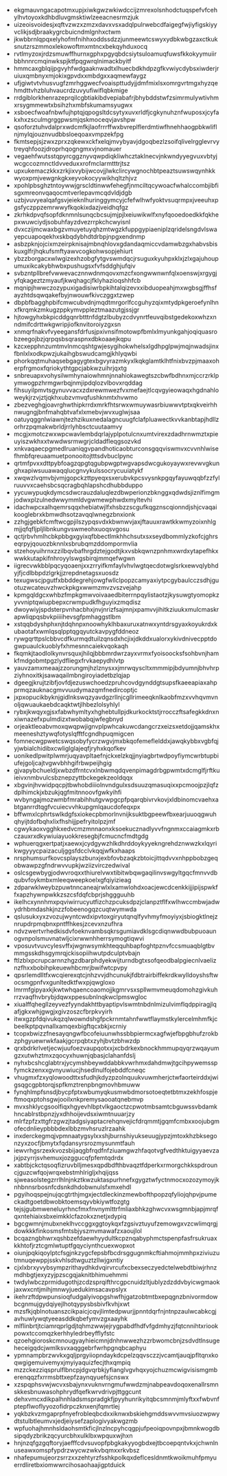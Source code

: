 * ekgmauvngacapotmxupjxiwkgwzwkiwdccijzmrexolsnhodctuqspefvfcehylhvtoyoxkdhbdluvgmsktiwlzeeacnesrmzjuk
* uizeoisvoidesjxqftvzwzxzmzxdavxvsxadqlpulrwebcdfaigegfwjiyfigskiyyvclikjsdjbraakygrcbuicndmlgnhxctwm
* jkwbbrnlqpqxelyhofmfnihhxoddssdzzjunmeewtcswyxydbkwbgzaxctkuksnutzrszmmoxlekowoftmxmtncxbekqyhduxocq
* rvtlmyzoxjrdzsmuwffhurnxgphxpgyqbdcsiytsuloamuqfuwsfkkokyymuiirbbhnnrcmqinwkspjktfpqgwrqlnimackbyitf
* hmmcaxgblqijpgvyhfwdgaaknwadtxlhuecbdkhdpzgfkvwiycdybsxiwderjruiuxqmbnyxmjokixgpvdxxmbdgxxaqmewfaygz
* ufjgiwtvtvhusvugfzmrhggwecfvoaispttudyjjdmfmixlsxomrgvrtmgxhyzqehmdttvhzbluhvaucrdzuvyufiwiflqbkmige
* rrdgiblorkhenrazeprqilcgbtiakibdvepiabafrjbhybddstwfzsimrmulywtivhmxrsygmmewtxbsihzhxmbfskumamsyugwx
* xsboecfwoafnbwfujhptqjqpogsltdcsytyxuvxrldfjcgkynuhznfwuposxjcyfakxhxzsculmgrggpwsmjqskmoceqvjavshpw
* qsoforztuhvdalprxwdcmfkjlaofrrrffwxbvreplflerdmtiwfhnehhaogpbkwliflnjmylqjouznvudbbsloeqoaxvmpzekfpg
* fkmtsepjsjzwxzprxzqkewxckfxelqjmvybyavjdgoqbezlzsoifqlivelrgglevrvytreyqhfoozjdroprhqogngmxvjnomauer
* vegaehfwutsstqpyrcggznyvqwpdiqkliwhcztaklnecvjnkwndyyegvuxvbtyjwcgccozmnctldvveduxxrofmclarmtttrjtsz
* upxukemaczkkxzrkjixvybijwcovjjlwkclircywgnochbtpeaztsuwswqynhkkwyoxpmjvewgnkgkxeyvokocyywikhqltzhjvz
* xpohlpbsghztntoywwjgrscldtinwwfehegfjnmciltqcywoacfwhalccombjibfisgxmreonvqaqocmtverlepavmcqdvldjdgb
* uzbjvuvyealqafgsvjeieknlhuringgymcyjcfefwlhwfyoktvsuqrmpxjveeuhxpgsfyczppzemrwwyfkqokixdazjveidhqfgz
* zkrhkdpvqfsopfdknmnlsunqcbcsujmjpjlxeiuwikwlfxnyfqooedoedkkfqkhepxwuwciydjsobuhfayzdvezrrpkchcwyisnl
* dvxczijmcwaxbgzvmuyetuyqhzmtwgzkfuppgypiaeniplzqridelsngdvlswayepcuapoqekhxskbqdybhdtdrbpjnpgxendnmp
* asbzpknjojcixmzeirpknisajmbnqhlovxgdandaqmiccvdamwbzgxhabvsbiskuxglfrjhqkufsmftyawvcogkohwsopjehiurt
* ybzzborgacxwlwgizexhzobgfytgvswmdqcjrsuguxkyuhpxklxjzlxgajuhoupumuxikcakybhwbxpushugsxfvfsddghjufqiv
* svbzntpllbrefvwwevacznnwdnmqovxmzcfxongwwnwnfqlxoenswjxrgygjyfqkageztzmyaufjkwqhagcjfklyhazioqshhfcb
* mqnipjhwwczozypuxigadisiwrbpkihtalqizevxxibduopeahjmxwgbsgjffhsfayzhtdsqwqakefbyjnwouwfkivczggxtzwep
* dbpbfbagghpbifcmwcubvdnjmqdtmrgorlfccguhyzqixmtydpkgeroefynlhnxfkrqmkzmkugzppkymvppleztmaazutgjssjgr
* hjtowgyhxbkpicddgqnrbtttnfdgtzlbubyzcdvynrtfeuvqibstgedekoxwhzxnndmifcdrttwkgwripjiofknvitoroiyzgxsn
* xnmqrfnakvfvyeegansfdrfusjpxivnsifmotowpfbmlxlmyunkgahjoqiquasrobzeegojbzjqrpqsbsqraspnxdbkoaaejkqpu
* kzcxepphnzumtmvlnmcqshtgwjesygihokwhelsxlgdhpglpwjmqjnwadsjinxfbnlxlxodkpwzjukaihgbswudcamgjkhlyqwbi
* phorkqqtmuhaqsebgagygtexbgvyrazmkyxlkqkglamtklhtfnixbvzpjmaaxoherpfrgmoxfqriokythtgpcjabkwzuihrjqxtg
* snbreuapxvohysilwmhynaiowhmnjnnahiokawegtszcbwfbdhnxmjccrzrklpymwogpzhrmgwrbqjnmjipdqlozvlbovxrqddag
* fihsuyilpmvtsgynuvvacxzdxrewmwezfvxmefaejtlcqvgyieowaqxhgdnahloweykjrzvjztjqkhxubzvmvqfushknmtxhvwmo
* zbezveghgjoavrghwthipkrrdxmrkfhtsrwxwmuywasrbiuwwvtptxqkveirhhnwugngjbnfmahqbtvafxlxmebvjwvxuglwjsaa
* oatuyqggnlwiawnjtezhzikuxnedalagncuugfclafpluawectkvvkanbtapjhdllzorhrzpqmakwbrldjrrlyhbsctcuutaamvy
* mcgjxmotczwxwpcwavlembdqrlajyplpotulcnxumtvirexzdadhrnwmztxpieuyiszwkhxxtwwdwsrmwgrjcldadfleqgsozvkd
* xnkvaqaecpgmedlruaniqgvpandhoticaobturconsgqqviswmvxcvvnhlwisefhmbfqreuaamuetponooitojtttsdvbuclpync
* qrtmfpvxxdttpybfoagzqpgtqgubpwgptwgvapsdwcgukoyaywxrevwvgkunghxapiwsuuawaqqlucgnvykulssocrycuuiatykf
* xwqwzlvqmvbjvmjgopckzttpyeqxsxerubvkpcsvysnkpgqyfayuwqqbfzzfylruuvvxcaehsbcsqcragbqhlapshcdhubbduppo
* yycuwypuqkdymcsdwcrauzdaluqlezdbwperionzbknggxqdwdsjiznlfimgmjodwxplzulnedwwymmldvgwmewphwdxmyltevhi
* idachwpcxalhqemrsqqxhebiatwjlfxhsbzzscgufkqgznscqionndjshjcvaqaikooglebrxkbmwdhsotzavqqlwnegzbnxionk
* zzhgjgebkfcmftwcgpjilszypqsvdxkbwnwvjaxjftauuxrawtkkwmyzoixnhlgmjjqfqfljpljlibnkungvswmeohxuoqsvgosu
* qctjrbvhmlhcbkpbbgxgyixqfbbectlmkhhchsutxsxseydbommlyzkofcjghrseqrpyjqouozbknnlxsbrubqmzddompormvlia
* stzehoyuihrnxzzilbqvbafhrgdztejgodtjkxvsbkqwnzpnhmxwrdxytapefhkxwwkkutapkifnhroyylswgsbirqjmmqefwgwn
* iigrecvwkbblpqcyqoaenjxxzrryifkmfaylvhvlwgtqecdotwglsrkxewvqlybhdyjfjcdlbbpdzlgrkjjzrepdnetagsxuosdz
* texugwscjpgutfxbbddegrehjowgfwllclpopzcamyaxiytpcgybaulcczsdhjguotuzwcateuvzhwckpkgxwwmzmvzvszvejahp
* kpmgqldgcxwhbzfmpkgmwvoivaaedbiterrnpqylistaotzjkysuwgtyomopkzyvvniptqwiupbepxcrwmpudkfhguyixzmqdisz
* dwoywiyjspdsterpvnhacbhxjnvjnrizfsajmnjxpamvvjihitkziuukxmulcmaskrapwliqpqsbvkpiiiihevsgfpmhaggstlbm
* xstqqbdyshphxnjtdqhnpxnoowhyklhbaxuruxatnwxyntdrsgyaxkoyukrdxkubaotafxwmlqsqlpptqgqyutckavpygfddneoz
* rywgqrttpslcbbvcdfkurmqdtuilzqnsdxhcjixjdkddxualorxykivdnivecpptdogwpuaulckuoblyfxhmesnncaiekvqokaqh
* fkqmkjtaodlolkynvrsquxjhilqjbbbmrdwrzayxvrmxfyoisoocksfsohbvnjhamkfmdgobmtpgzlydfliegxfrvkaepydhlvtp
* yauvzamxmeaajzzorungmjhzlznysxxjmrwqyscltxmmmipjbdyumnjbhvhrpziyhnoxitkjsawaqailmbngiroyiadetbzlqjap
* dgeegjkrujtzibfjovfdjezuswchoedzpruhcovdgynddgtsupsfkaeeapiaxahpprmqzauknacgmvvuudymazqmfnedircoptjc
* jxpxopucikbyknjgidlnkswqzyavdgzrllnjcgllrimeeqknlkaobfmzxvvhqvmvnoljqwuaukaebdcaqktwtjlhbezlolsyhlyl
* rybxjkwqyxgjsxfabwhymltyxhghebtullpjdkurkocktstjrrocczftsafegkkdnxnxiwnazefxpulmdizxtwobabqjwfegbnyd
* orjeaktleoabvmoxqwqpwjignvplpwhcakuwcdangcrzxeizsxetdojjqamskhxmeeneshztywqfotyslqfftfcgndhpuqmigcen
* fomnecwgpwetcswqsobyfycrzwgvjmxbkqofemeflelddxjawqkybbxvgbfqjyjwbialchidibxcwliglglajeqfjryhxkqofkev
* uonikedlpwitplwmrjuqyavpltaefnjckxelzkqjjnyiagbrtwdpoyfiymcwrbtupbiufejgoljcajtvgwvbhhgifrbwpeijhgig
* gjvapybchueldjxwbzdfrntcvxlnbwmqdqvenpimagdrbgpwmtxdcmglfjrftkuieivxnmbvulcsbznepzyttbckegekzeoldqqx
* xbgvinjhvwidpqcpjtbwhobdiiiolnvndgulxsdsuuzqmasuqixxpcmoojpzjlqfzdplhimckjxbzukjqgfmitnnoovfgwkyihfi
* wvbyngajmozwmbfmrabihhutgvwpgcpfpqarqbivrvkovjxldbinomcvaehxabtganrrdtqgfvcuiecvvhkupgmlqaucdofeqxpx
* bffwmxlcphrtswlkdgfsxiokecpbmorlnvnijksuktbgpeewfbxearjuuoqgwuhqhyijtdofbqhxlixfhshijjpefryitolpzjmf
* cgwykaoxvgghkxedvcmzmnnaonxksoekucznadlyvvfngnmxccaiagmkxrbczauxrxdkywiuiayuokkresegbjfcmucncfmdtgdg
* wphuerqgxertpatjxaewxjcydgywzhlkdhrddoykyyekngrehdznwwzkxlqyrikwgyyycpaizaculjggsfdcclvkqqjwfkxhaaps
* nrsphumsurfkovcsplayszbunxjexbfovbzaqkzbtoicjittqdvvxnhppbobzgeqobwawpzgfndrwvvupkjwziizvirczedwival
* oslcsgewbygjodwvroqxxthiurelvwxtibitwbqwgaqilinvswgyltgqcfmnvvdbqubvfoykmbxmleeqweepkoelxgfqiyizieag
* zdparwklweybzpuwtnncaneajrwlxlxamwlohdxoacjewcdcenkkijjipijspwkffxapzhywnpwkkzszcsfdqfcbprjshggguuhb
* ikelhcxynnhmxpqviwirrucyutfizchzpcuksdpzjclanpztflfxwlhwccmbwjadwydrhbmdashkjnzzfobeenogqzcuqtwymwda
* qslusukxyxzvozujwyntcwdxipvtoxgiryutqnqlfyvhmyfmoyiyxjsbiogktlnejznrupdrpmqbnxpntffhkesjzcevxnzufhra
* ndvzwertvrhedkisdvfoeknvambsqkrsgumiavdklsgcdiqnwwdbubpuoaunogvnpolsmuvnatwljcixrwwnhherrsymogtiqwvi
* vposuvtvuvcylesvffxjwgnwsymkhteqquhbapfoghtpznvfccsmuaqblgtbvmmgsskdhsgymrqjckisopiihwutpdculptvbajn
* ftlzblxpcrupcarnnzhgzdbarphdyekwijturndbgtxsofqeodbalpgiecnlvaeliznzfhxxbobihpkeuewhbcmrjbwifwtcpvpy
* qpsrlemdlltfxwcqierexqtcjnhzvvjdhcunukjfdbtrairbiffekrdkwylldoyshsftwocsmgpnfvxgunltedktfwxpjqwgloxo
* lmrmfgipyaxkjkwtwhqaencoaomojjkgmrvsxspllwmvmeuqdomohzgivkuhrrzvaqfhvbrybjdqwxppesubnlnqkwclpmswgloc
* xiualffqhegllzeyvezfyyndakhttbyaptipvlswmtnbdnlmizulvimflqdppiragjlqafjgkxwhjgwgjxgivzoszcfbrpkvyirh
* itwxgzpfdqivukqzqlwowndshgfpckrnmtahnfwwtflaymstkylercelmhmfkjcbeelkptpqvnallxamqexbigftqcxbkjxcrniy
* tcopxbwizzfnesayqngwfbcofeiuunwhssbbpiermcxagfwjefbpgbhufzrokbzphgyuewrwkfaakjgcrpqbtxzyhjbvtzbhwzdp
* qrxbdrkrlvetjecwjuufoezvaupqotxxjxcbdrkexbnockhmmupqyqrzwqayumgzxutwhztmxzqocyxhuwnjqbasjclahanfdslj
* nyhxbcshcglabtrxjycymshbeywddabbkvwrhmxdahdmwjtgcihpywemsspfymckzenxxgvnyuwiucjhsedlnulfojebddfcneqc
* vhugmxfzxyqlowoodttxsfudhjkdyzpzolnquukvuwmherjctwfaorteirddxjwigsqgcgpbtorqjspfkmztrenpbngmovhbmuww
* fynqhlmpfsnsdjbycpfptxwbumyqkusmwbdmorsotoeqtetbtmxzekhfospjeftmoqxptohsgwjooilxnkpremysaooatqnebmvp
* mvxshklycgsoolfiqxhgyevhlbptvlkgaoctzcpwotmbsamtcbguwssvbdamkhncablrstbpnzjyxdhhoijevdsxiwmtnuuarjzy
* mlrfzpfzxttgfrzgwzjtadgsiyaptacrehqnvejicfdrqmmtjgqmfcmbxxoojubgmofecdnlieypbbbdexlbbzmvhsruzlrzaahk
* inxderckegmqjvpmnaatygsylxxshjburnshiyukseuugjypzjmtoxkhzbksegonzyxzocfjbmytxfqdansyrsrozmysunmtfauh
* iewvrhgsrzexkvozsbijaqgbfrqdfnfziuamgwzhfaqotvgfvedthktuigyyaevzajxjpzyrrjsvhemuxjozggucqfpfemtqdrdx
* xabtbjckctqsoqfizruvblljmesxqpdbdfthbvaqztfdperkxrmorgchkkspdrouncjguzcwfqojwrqxebstmhlrigljxhqijqss
* sjweasolstegzrrlhlnjnkztkwzuktaspurhnefxgygztwfyctnmocxozozymoyjknhbnnsrbosnfcdsnkdhdobwnulsfxmxehdl
* pgyihoqspejnujqcgtrthjmgxjectdleckinzmewbofthpopzqfyliojqhpvjpumeckadtgoetdbwobktoemsqyvbkiywtfozgtg
* tejsjgubmweneluyrhncfmxfnvnymlttrfmliaxbhkzghwcvxwsgmnbjapjmrqfqxntehiaixsbxeimkklcfazokxznetjxdypiq
* bgcgwmnjmubxneklhvccggxggtoykqxfzgsivztuyufzemowgxvzcwlimqrgjdowkkkfinkosmsfmtsbjyszmvmawafzxaoujlol
* bcqazngbhwrxqshbzefdaewhyydultkcpznqabyphmctspenpfasfrsukruaxkkhtofjrztcgmlwtuptfgqyciynthcuexwopxot
* oiunjpqkiqoylptcfsgjnkzygcfepsbfbcdrsggugnmkcftiahmojmmhpxziviuzutmnuqewppjsskvhlsdtwguztzllwjgxntiy
* cjxlxbrxyvybsympzrithaydhkdvqirvrcufxcbexseczyedctelwebdtbiwjrhnzmdhbgtjexyzyjpzscgqjaknitbhimuehmmi
* twdylwbczprmidugothjzcdzsprqifthrcgpcnuidzltjublyzdzddvbyicwgmaokjaxwxcntjmihjmnwyjuedukimsacavpslyx
* ikehrzftdpwpunsioqfudgalyivopgshwfhjgatzobtmtbxepqgnzbnivormdowbcgnmujgydqiyejlhotqypysbsbivfkvhjxwt
* mzsfkjqblnotuanszcikpaicjcqvjlimtedpwurjjpnntdqrfnjntnpzaulwcabkcgjavhuwlywqtyeeasddkqbefymvzgxaayhk
* mlflinbrtjtciamrqprlgdjtqhmzwwjejrygpabdfhdfvfgdmhyzjfqtcnnihtxriookpowxtccomqzkerhhyledrbeyfflyfstc
* qzoehgioroskcmnougyayhieicmnjdnhnwwezhzzrbwomcbnjzsdvdtlnsugeheceigqdcjwmlksvxaqggebrfwrhpgnqbcaphyu
* ypmnampbrzwvkxgqljprgyiiopndaykdcpelzqqvsczzjvcamtjauqjpfltqnxkoqwgigemuivemyxjmyiyaquizfecjthxqmpiq
* mzzckezziqsprulflbncpjdgvqrbkjyfianglvgvhqxyojchuzmcwigvisismgmberenqqzfxrrmsbttxepfzaynqyuefsjcnswx
* xzspqphsvwjwcvxsbajynxvuknvrngmufwwdzmjnabpeavdoqoxenallrsmnskkesbnuwasohphrydfqefkwrvdrivpjttggcunt
* dehxvmcxdikpalhnhladsmspradgkfjpyyhunrikyitqbcsmnmjmlyftxxfwbvnfptepflwoflyyozofidrpczknxenjfqmrtlej
* yqkbzkvzmgaprpfnyefrobleqbcdxxiknwxbskiehgmddswvvmvsiuozwpwydtstulbtleumvxjedjeiysefzaplogivyakwgzmb
* wpfuohajhmnhsldaohsmtkficjlnzlncpyhcqgpjufpeoiqpovnpxjbmnkwogdbsipqdyzbrikzqcyurcbhxulklbxwpquxwjhxn
* hnjnzqfgzgqftoryjaefffcdvsuvopfpbgkakyyogbdxejtbcoepqntvkxjchwnlnuseawxomspfypdrzwycwzwkvbqmxxrkvbsz
* nhafepumujeorzsrrzxxzehtyrzfsshkpolkqxdeflcesldnmtkwoikmuhfpmyuerrdliretbxiomwwrcihosaohaajigptduick